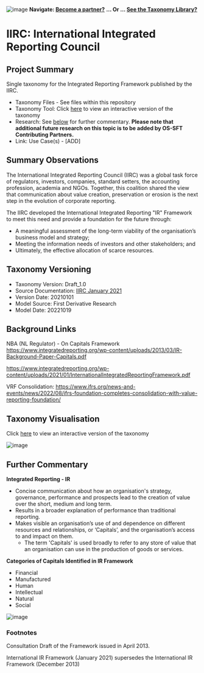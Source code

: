 ![image](https://user-images.githubusercontent.com/112073913/188821900-0c411acf-fbdd-4163-adc9-3ba4e2be78df.png)
**Navigate: [Become a partner?](https://github.com/OS-SFT/06-COLLABORATORS-PARTNERS)**
**... Or ... [See the Taxonomy Library?](https://github.com/orgs/OS-SFT/projects/2)**

# IIRC: International Integrated Reporting Council

## Project Summary
Single taxonomy for the Integrated Reporting Framework published by the IIRC.
- Taxonomy Files - See files within this repository
- Taxonomy Tool: Click [here](https://os-sft.solidatus.com/viewer/share/AEjM3VIRszi9d0bIOdvLUOgAYhFWyaww) to view an interactive version of the taxonomy
- Research: See [below](https://github.com/OS-SFT/Taxonomy-Mappings-Library/tree/main/Single%20Taxonomies/IIRC#further-commentary) for further commentary. **Please note that additional future research on this topic is to be added by OS-SFT Contributing Partners.**
- Link: Use Case(s) - [ADD]

## Summary Observations

The International Integrated Reporting Council (IIRC) was a global task force of regulators, investors, companies, standard setters, the accounting profession, academia and NGOs. Together, this coalition shared the view that communication about value creation, preservation or erosion is the next step in the evolution of corporate reporting.

The IIRC developed the International Integrated Reporting "IR" Framework to meet this need and provide a foundation for the future through:
  - A meaningful assessment of the long-term viability of the organisation’s business model and strategy;
  - Meeting the information needs of investors and other stakeholders; and
  - Ultimately, the effective allocation of scarce resources.
  
## Taxonomy Versioning

- Taxonomy Version: Draft_1.0
- Source Documentation: [IIRC January 2021](https://www.integratedreporting.org/wp-content/uploads/2021/01/InternationalIntegratedReportingFramework.pdf)
- Version Date: 20210101
- Model Source: First Derivative Research
- Model Date: 20221019

## Background Links

NBA (NL Regulator) - On Capitals Framework
https://www.integratedreporting.org/wp-content/uploads/2013/03/IR-Background-Paper-Capitals.pdf

https://www.integratedreporting.org/wp-content/uploads/2021/01/InternationalIntegratedReportingFramework.pdf

VRF Consolidation: https://www.ifrs.org/news-and-events/news/2022/08/ifrs-foundation-completes-consolidation-with-value-reporting-foundation/

## Taxonomy Visualisation

Click [here](https://os-sft.solidatus.com/viewer/share/AEjM3VIRszi9d0bIOdvLUOgAYhFWyaww) to view an interactive version of the taxonomy

![image](https://github.com/OS-SFT/Taxonomy-Mappings-Library/assets/112079442/e120c87b-f622-4b24-af4c-e68bb6599012)

## Further Commentary

**Integrated Reporting - IR**
- Concise communication about how an organisation's strategy, governance, performance and prospects lead to the creation of value over the short, medium and long term.
- Results in a broader explanation of performance than traditional reporting. 
- Makes visible an organisation’s use of and dependence on different resources and relationships, or ‘Capitals’, and the organisation’s access to and impact on them.
  - The term 'Capitals' is used broadly to refer to any store of value that an organisation can use in the production of goods or services.
  
**Categories of Capitals Identified in IR Framework**

- Financial 
- Manufactured
- Human
- Intellectual
- Natural
- Social

![image](https://user-images.githubusercontent.com/112971360/191385926-b9cf30e8-40f2-4de8-8431-362dfa1301b2.png)

### Footnotes

Consultation Draft of the Framework issued in April 2013.

International IR Framework (January 2021) supersedes the International IR Framework (December 2013)
